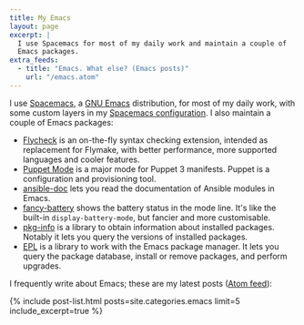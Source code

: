 ```yaml
---
title: My Emacs
layout: page
excerpt: |
  I use Spacemacs for most of my daily work and maintain a couple of
  Emacs packages.
extra_feeds:
  - title: "Emacs. What else? (Emacs posts)"
    url: "/emacs.atom"
---
```


I use [Spacemacs][], a [GNU Emacs] distribution, for most of my daily work, with
some custom layers in my [Spacemacs configuration][spacemacsd].  I also maintain
a couple of Emacs packages:

- [Flycheck][] is an on-the-fly syntax checking extension, intended as
  replacement for Flymake, with better performance, more supported languages and
  cooler features.
- [Puppet Mode][] is a major mode for Puppet 3 manifests.  Puppet is a
  configuration and provisioning tool.
- [ansible-doc][] lets you read the documentation of Ansible modules in Emacs.
- [fancy-battery][] shows the battery status in the mode line.  It's like the
  built-in `display-battery-mode`, but fancier and more customisable.
- [pkg-info][] is a library to obtain information about installed
  packages.  Notably it lets you query the versions of installed packages.
- [EPL][] is a library to work with the Emacs package manager.  It lets you
  query the package database, install or remove packages, and perform upgrades.

I frequently write about Emacs; these are my latest posts
([Atom feed]({{site.baseurl}}/emacs.atom)):

{% include post-list.html posts=site.categories.emacs limit=5 include_excerpt=true %}

[Spacemacs]: https://github.com/syl20bnr/spacemacs
[Flycheck]: http://www.flycheck.org
[Puppet Mode]: https://github.com/lunaryorn/puppet-mode
[ansible-doc]: https://github.com/lunaryorn/ansible-doc.el
[fancy-battery]: https://github.com/lunaryorn/fancy-battery.el
[pkg-info]: https://github.com/lunaryorn/pkg-info.el
[epl]: https://github.com/cask/epl
[GNU Emacs]: http://www.gnu.org/software/emacs/
[spacemacsd]: https://github.com/lunaryorn/.spacemacs.d
